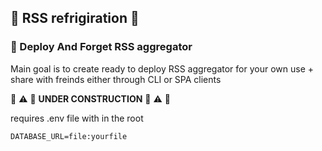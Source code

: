 ## 🧊 RSS refrigiration 🧊

### 🚀 Deploy And Forget RSS aggregator

Main goal is to create ready to deploy RSS aggregator for your own use + share with freinds either through CLI or SPA clients

🚧 ⚠️ 🚧  **UNDER CONSTRUCTION** 🚧 ⚠️ 🚧 

requires .env file with in the root
```
DATABASE_URL=file:yourfile
```